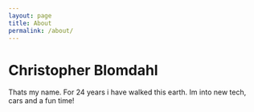 ```yaml
---
layout: page
title: About
permalink: /about/
---
```


# Christopher Blomdahl

Thats my name. For 24 years i have walked this earth. Im into new tech, cars and a fun time!
